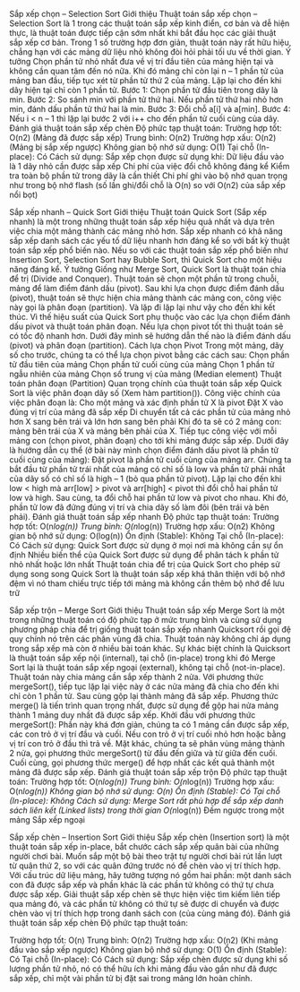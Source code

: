 Sắp xếp chọn – Selection Sort
Giới thiệu
Thuật toán sắp xếp chọn – Selection Sort là 1 trong các thuật toán sắp xếp kinh điển, cơ bản và dễ hiện thực, là thuật toán được tiếp cận sớm nhất khi bắt đầu học các giải thuật sắp xếp cơ bản. Trong 1 số trường hợp đơn giản, thuật toán này rất hữu hiệu, chẳng hạn với các mảng dữ liệu nhỏ không đòi hỏi phải tối ưu về thời gian.
Ý tưởng
Chọn phần tử nhỏ nhất đưa về vị trí đầu tiên của mảng hiện tại và không cần quan tâm đến nó nữa. Khi đó mảng chỉ còn lại n – 1 phần tử của mảng ban đầu, tiếp tục xét từ phần tử thứ 2 của mảng.
Lặp lại cho đến khi dãy hiện tại chỉ còn 1 phần tử.
Bước 1: Chọn phần tử đầu tiên trong dãy là min.
Bước 2: So sánh min với phần tử thứ hai. Nếu phần tử thứ hai nhỏ hơn min, đánh dấu phần tử thứ hai là min.
Bước 3: Đổi chỗ a[i] và a[min].
Bước 4: Nếu i < n – 1 thì lặp lại bước 2 với i++ cho đến phần tử cuối cùng của dãy.
Đánh giá thuật toán sắp xếp chèn
Độ phức tạp thuật toán:
Trường hợp tốt: O(n2) (Mảng đã được sắp xếp)
Trung bình: O(n2)
Trường hợp xấu: O(n2) (Mảng bị sắp xếp ngược)
Không gian bộ nhớ sử dụng: O(1)
Tại chỗ (In-place): Có
Cách sử dụng:
Sắp xếp chọn được sử dụng khi:
Dữ liệu đầu vào là 1 dãy nhỏ cần được sắp xếp
Chi phí của việc đổi chỗ không đáng kể
Kiểm tra toàn bộ phần tử trong dãy là cần thiết
Chi phí ghi vào bộ nhớ quan trọng như trong bộ nhớ flash 
(số lần ghi/đổi chỗ là O(n) so với O(n2) của sắp xếp nổi bọt)

Sắp xếp nhanh – Quick Sort
Giới thiệu
Thuật toán Quick Sort (Sắp xếp nhanh) là một trong những thuật toán sắp xếp hiệu quả nhất và dựa trên việc chia một mảng thành các mảng nhỏ hơn. Sắp xếp nhanh có khả năng sắp xếp danh sách các yếu tố dữ liệu nhanh hơn đáng kể so với bất kỳ thuật toán sắp xếp phổ biến nào. Nếu so với các thuật toán sắp xếp phổ biến như Insertion Sort, Selection Sort hay Bubble Sort, thì Quick Sort cho một hiệu năng đáng kể.
Ý tưởng
Giống như Merge Sort, Quick Sort là thuật toán chia để trị (Divide and Conquer). Thuật toán sẽ chọn một phần tử trong chuỗi, mảng để làm điểm đánh dấu (pivot). Sau khi lựa chọn được điểm đánh dấu (pivot), thuật toán sẽ thực hiện chia mảng thành các mảng con, công việc này gọi là phân đoạn (partition). Và lặp đi lặp lại như vậy cho đến khi kết thúc.
Vì thế hiệu suất của Quick Sort phụ thuộc vào các lựa chọn điểm đánh dấu pivot và thuật toán phân đoạn. Nếu lựa chọn pivot tốt thì thuật toán sẽ có tốc độ nhanh hơn. Dưới đây mình sẽ hướng dẫn thế nào là điểm đánh dấu (pivot) và phân đoạn (partition).
Cách lựa chọn Pivot
Trong một mảng, dãy số cho trước, chúng ta có thể lựa chọn pivot bằng các cách sau:
Chọn phần tử đầu tiên của mảng
Chọn phần tử cuối cùng của mảng
Chọn 1 phần tử ngẫu nhiên của mảng
Chọn số trung vị của mảng (Median element)
Thuật toán phân đoạn (Partition)
Quan trọng chính của thuật toán sắp xếp Quick Sort là việc phân đoạn dãy số (Xem hàm partition()).
Công việc chính của việc phân đoạn là:
Cho một mảng và xác định phần tử X là pivot
Đặt X vào đúng vị trí của mảng đã sắp xếp
Di chuyển tất cả các phần tử của mảng nhỏ hơn X sang bên trái và lớn hơn sang bên phải
Khi đó ta sẽ có 2 mảng con: mảng bên trái của X và mảng bên phải của X. Tiếp tục công việc với mỗi mảng con (chọn pivot, phân đoạn) cho tới khi mảng được sắp xếp. Dưới đây là hướng dẫn cụ thể (ở bài này mình chọn điểm đánh dấu pivot là phần tử cuối cùng của mảng):
Đặt pivot là phần tử cuối cùng của mảng arr.
Chúng ta bắt đầu từ phần tử trái nhất của mảng có chỉ số là low và phần tử phải nhất của dãy số có chỉ số là high – 1 (bỏ qua phần tử pivot).
Lặp lại cho đến khi low < high mà arr[low] > pivot và arr[high] < pivot thì đổi chỗ hai phần tử low và high.
Sau cùng, ta đổi chỗ hai phần tử low và pivot cho nhau. Khi đó, phần tử low đã đứng đúng vị trí và chia dãy số làm đôi (bên trái và bên phải).
Đánh giá thuật toán sắp xếp nhanh
Độ phức tạp thuật toán:
Trường hợp tốt: O(n*log(n))
Trung bình: O(n*log(n))
Trường hợp xấu: O(n2)
Không gian bộ nhớ sử dụng: O(log(n))
Ổn định (Stable): Không
Tại chỗ (In-place): Có
Cách sử dụng:
Quick Sort được sử dụng ở mọi nơi mà không cần sự ổn định
Nhiều biến thể của Quick Sort được sử dụng để phân tách k phần tử nhỏ nhất hoặc lớn nhất
Thuật toán chia để trị của Quick Sort cho phép sử dụng song song
Quick Sort là thuật toán sắp xếp khá thân thiện với bộ nhớ đệm vì nó tham chiếu trực tiếp tới mảng mà không cần thêm bộ nhớ để lưu trữ

Sắp xếp trộn – Merge Sort
Giới thiệu
Thuật toán sắp xếp Merge Sort là một trong những thuật toán có độ phức tạp ở mức trung bình và cùng sử dụng phương pháp chia để trị giống thuật toán sắp xếp nhanh Quicksort rồi gọi đệ quy chính nó trên các phân vùng đã chia.
Thuật toán này không chỉ áp dụng trong sắp xếp mà còn ở nhiều bài toán khác. 
Sự khác biệt chính là Quicksort là thuật toán sắp xếp nội (internal), tại chỗ (in-place) trong khi đó Merge Sort lại là thuật toán sắp xếp ngoại (external), không tại chỗ (not-in-place).
Thuật toán này chia mảng cần sắp xếp thành 2 nửa. Với phương thức mergeSort(), tiếp tục lặp lại việc này ở các nửa mảng đã chia cho đến khi chỉ còn 1 phần tử. Sau cùng gộp lại thành mảng đã sắp xếp. Phương thức merge() là tiến trình quan trọng nhất, được sử dụng để gộp hai nửa mảng thành 1 mảng duy nhất đã được sắp xếp.
Khởi đầu với phương thức mergeSort():
Phần này khá đơn giản, chúng ta có 1 mảng cần được sắp xếp, các con trỏ ở vị trí đầu và cuối. Nếu con trỏ ở vị trí cuối nhỏ hơn hoặc bằng vị trí con trỏ ở đầu thì trả về.
Mặt khác, chúng ta sẽ phân vùng mảng thành 2 nửa, gọi phương thức mergeSort() từ đầu đến giữa và từ giữa đến cuối.
Cuối cùng, gọi phương thức merge() để hợp nhất các kết quả thành một mảng đã được sắp xếp.
Đánh giá thuật toán sắp xếp trộn
Độ phức tạp thuật toán:
Trường hợp tốt: O(n*log(n))
Trung bình: O(n*log(n))
Trường hợp xấu: O(n*log(n))
Không gian bộ nhớ sử dụng: O(n)
Ổn định (Stable): Có
Tại chỗ (In-place): Không
Cách sử dụng:
Merge Sort rất phù hợp để sắp xếp danh sách liên kết (Linked lists) trong thời gian O(n*log(n))
Đếm ngược trong một mảng
Sắp xếp ngoại

Sắp xếp chèn – Insertion Sort
Giới thiệu
Sắp xếp chèn (Insertion sort) là một thuật toán sắp xếp in-place, bắt chước cách sắp xếp quân bài của những người chơi bài. Muốn sắp một bộ bài theo trật tự người chơi bài rút lần lượt từ quân thứ 2, so với các quân đứng trước nó để chèn vào vị trí thích hợp.
Với cấu trúc dữ liệu mảng, hãy tưởng tượng nó gồm hai phần: một danh sách con đã được sắp xếp và phần khác là các phần tử không có thứ tự chưa được sắp xếp. 
Giải thuật sắp xếp chèn sẽ thực hiện việc tìm kiếm liên tiếp qua mảng đó, và các phần tử không có thứ tự sẽ được di chuyển và được chèn vào vị trí thích hợp trong danh sách con (của cùng mảng đó).
Đánh giá thuật toán sắp xếp chèn
Độ phức tạp thuật toán:

Trường hợp tốt: O(n)
Trung bình: O(n2)
Trường hợp xấu: O(n2) (Khi mảng đầu vào sắp xếp ngược)
Không gian bộ nhớ sử dụng: O(1)
Ổn định (Stable): Có
Tại chỗ (In-place): Có
Cách sử dụng: Sắp xếp chèn được sử dụng khi số lượng phần tử nhỏ, nó có thể hữu ích khi mảng đầu vào gần như đã được sắp xếp, chỉ một vài phần tử bị đặt sai trong mảng lớn hoàn chỉnh.
